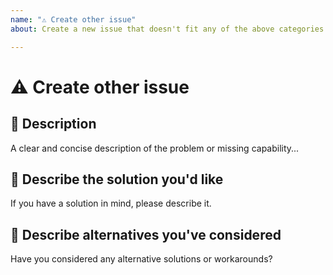 ```yaml
---
name: "⚠️ Create other issue"
about: Create a new issue that doesn't fit any of the above categories (e.g. test-related issues, infrastructure issues, etc.)

---
```


# ⚠️ Create other issue

## 📝 Description

A clear and concise description of the problem or missing capability...

## 📝 Describe the solution you'd like

If you have a solution in mind, please describe it.

## 📝 Describe alternatives you've considered

Have you considered any alternative solutions or workarounds?